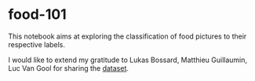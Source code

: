 # food-101
This notebook aims at exploring the classification of food pictures to their respective labels. 

I would like to extend my gratitude to Lukas Bossard, Matthieu Guillaumin, Luc Van Gool for sharing the [dataset](https://www.vision.ee.ethz.ch/datasets_extra/food-101/).
